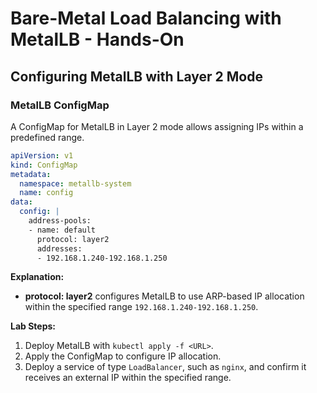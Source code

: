 # Bare-Metal Load Balancing with MetalLB - Hands-On

## Configuring MetalLB with Layer 2 Mode

### MetalLB ConfigMap
A ConfigMap for MetalLB in Layer 2 mode allows assigning IPs within a predefined range.

```yaml
apiVersion: v1
kind: ConfigMap
metadata:
  namespace: metallb-system
  name: config
data:
  config: |
    address-pools:
    - name: default
      protocol: layer2
      addresses:
      - 192.168.1.240-192.168.1.250
```

**Explanation:**
- **protocol: layer2** configures MetalLB to use ARP-based IP allocation within the specified range `192.168.1.240-192.168.1.250`.

**Lab Steps:**
1. Deploy MetalLB with `kubectl apply -f <URL>`.
2. Apply the ConfigMap to configure IP allocation.
3. Deploy a service of type `LoadBalancer`, such as `nginx`, and confirm it receives an external IP within the specified range.
